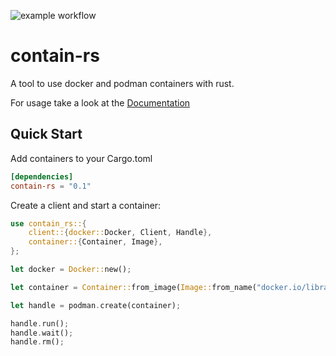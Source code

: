 ![example workflow](https://github.com/reenigneEsrever92/contain-rs/actions/workflows/rust.yml/badge.svg)

# contain-rs

A tool to use docker and podman containers with rust.

For usage take a look at the [Documentation](https://docs.rs/contain-rs/0.1.3/contain_rs/)

## Quick Start

Add containers to your Cargo.toml

```toml
[dependencies]
contain-rs = "0.1"
```

Create a client and start a container:

```rust
use contain_rs::{
    client::{docker::Docker, Client, Handle},
    container::{Container, Image},
};

let docker = Docker::new();

let container = Container::from_image(Image::from_name("docker.io/library/nginx"));

let handle = podman.create(container);

handle.run();
handle.wait();
handle.rm();
```
